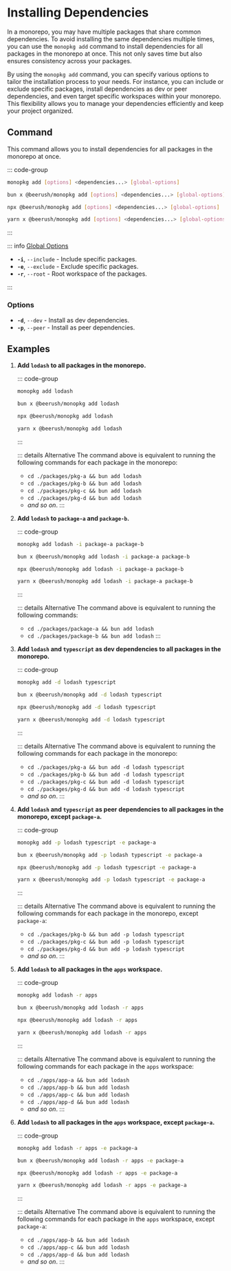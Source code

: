 # Installing Dependencies

In a monorepo, you may have multiple packages that share common dependencies. To avoid installing the same dependencies multiple times, you can use the `monopkg add` command to install dependencies for all packages in the monorepo at once. This not only saves time but also ensures consistency across your packages.

By using the `monopkg add` command, you can specify various options to tailor the installation process to your needs. For instance, you can include or exclude specific packages, install dependencies as dev or peer dependencies, and even target specific workspaces within your monorepo. This flexibility allows you to manage your dependencies efficiently and keep your project organized.

## Command

This command allows you to install dependencies for all packages in the monorepo at once.

::: code-group

```bash [Global]
monopkg add [options] <dependencies...> [global-options]
```

```bash [Bun]
bun x @beerush/monopkg add [options] <dependencies...> [global-options]
```

```bash [NPM]
npx @beerush/monopkg add [options] <dependencies...> [global-options]
```

```bash [Yarn]
yarn x @beerush/monopkg add [options] <dependencies...> [global-options]
```

:::

::: info [Global Options](../guides/usage#global-options)

- **`-i`**, `--include` - Include specific packages.
- **`-e`**, `--exclude` - Exclude specific packages.
- **`-r`**, `--root` - Root workspace of the packages.

:::

### Options

- **`-d`**, `--dev` - Install as dev dependencies.
- **`-p`**, `--peer` - Install as peer dependencies.

## Examples

1. **Add `lodash` to all packages in the monorepo.**

   ::: code-group

   ```bash [Global]
   monopkg add lodash
   ```

   ```bash [Bun]
   bun x @beerush/monopkg add lodash
   ```

   ```bash [NPM]
   npx @beerush/monopkg add lodash
   ```

   ```bash [Yarn]
   yarn x @beerush/monopkg add lodash
   ```

   :::

   ::: details Alternative
   The command above is equivalent to running the following commands for each package in the monorepo:

   - `cd ./packages/pkg-a && bun add lodash`
   - `cd ./packages/pkg-b && bun add lodash`
   - `cd ./packages/pkg-c && bun add lodash`
   - `cd ./packages/pkg-d && bun add lodash`
   - _and so on_.
     :::

2. **Add `lodash` to `package-a` and `package-b`.**

   ::: code-group

   ```bash [Global]
   monopkg add lodash -i package-a package-b
   ```

   ```bash [Bun]
   bun x @beerush/monopkg add lodash -i package-a package-b
   ```

   ```bash [NPM]
   npx @beerush/monopkg add lodash -i package-a package-b
   ```

   ```bash [Yarn]
   yarn x @beerush/monopkg add lodash -i package-a package-b
   ```

   :::

   ::: details Alternative
   The command above is equivalent to running the following commands:

   - `cd ./packages/package-a && bun add lodash`
   - `cd ./packages/package-b && bun add lodash`
     :::

3. **Add `lodash` and `typescript` as dev dependencies to all packages in the monorepo.**

   ::: code-group

   ```bash [Global]
   monopkg add -d lodash typescript
   ```

   ```bash [Bun]
   bun x @beerush/monopkg add -d lodash typescript
   ```

   ```bash [NPM]
   npx @beerush/monopkg add -d lodash typescript
   ```

   ```bash [Yarn]
   yarn x @beerush/monopkg add -d lodash typescript
   ```

   :::

   ::: details Alternative
   The command above is equivalent to running the following commands for each package in the monorepo:

   - `cd ./packages/pkg-a && bun add -d lodash typescript`
   - `cd ./packages/pkg-b && bun add -d lodash typescript`
   - `cd ./packages/pkg-c && bun add -d lodash typescript`
   - `cd ./packages/pkg-d && bun add -d lodash typescript`
   - _and so on_.
     :::

4. **Add `lodash` and `typescript` as peer dependencies to all packages in the monorepo, except `package-a`.**

   ::: code-group

   ```bash [Global]
   monopkg add -p lodash typescript -e package-a
   ```

   ```bash [Bun]
   bun x @beerush/monopkg add -p lodash typescript -e package-a
   ```

   ```bash [NPM]
   npx @beerush/monopkg add -p lodash typescript -e package-a
   ```

   ```bash [Yarn]
   yarn x @beerush/monopkg add -p lodash typescript -e package-a
   ```

   :::

   ::: details Alternative
   The command above is equivalent to running the following commands for each package in the monorepo, except `package-a`:

   - `cd ./packages/pkg-b && bun add -p lodash typescript`
   - `cd ./packages/pkg-c && bun add -p lodash typescript`
   - `cd ./packages/pkg-d && bun add -p lodash typescript`
   - _and so on_.
     :::

5. **Add `lodash` to all packages in the `apps` workspace.**

   ::: code-group

   ```bash [Global]
   monopkg add lodash -r apps
   ```

   ```bash [Bun]
   bun x @beerush/monopkg add lodash -r apps
   ```

   ```bash [NPM]
   npx @beerush/monopkg add lodash -r apps
   ```

   ```bash [Yarn]
   yarn x @beerush/monopkg add lodash -r apps
   ```

   :::

   ::: details Alternative
   The command above is equivalent to running the following commands for each package in the `apps` workspace:

   - `cd ./apps/app-a && bun add lodash`
   - `cd ./apps/app-b && bun add lodash`
   - `cd ./apps/app-c && bun add lodash`
   - `cd ./apps/app-d && bun add lodash`
   - _and so on_.
     :::

6. **Add `lodash` to all packages in the `apps` workspace, except `package-a`.**

   ::: code-group

   ```bash [Global]
   monopkg add lodash -r apps -e package-a
   ```

   ```bash [Bun]
   bun x @beerush/monopkg add lodash -r apps -e package-a
   ```

   ```bash [NPM]
   npx @beerush/monopkg add lodash -r apps -e package-a
   ```

   ```bash [Yarn]
   yarn x @beerush/monopkg add lodash -r apps -e package-a
   ```

   :::

   ::: details Alternative
   The command above is equivalent to running the following commands for each package in the `apps` workspace, except `package-a`:

   - `cd ./apps/app-b && bun add lodash`
   - `cd ./apps/app-c && bun add lodash`
   - `cd ./apps/app-d && bun add lodash`
   - _and so on_.
     :::

